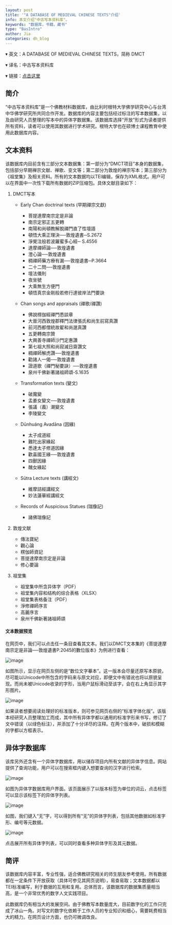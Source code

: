 ```yaml
---
layout: post
title: '"A DATABASE OF MEDIEVAL CHINESE TEXTS"介绍'
info: 本文介绍"中古写本资料库"。
keywords: "数据库，书籍，藏书"
type: "BasIntro"
author: Jia
categories: dh_blog
---
```


▾ 英文：A DATABASE OF MEDIEVAL CHINESE TEXTS，简称 DMCT

▾ 译名：中古写本资料库

▾ 链接：[点击这里](https://www.database-of-medieval-chinese-texts.be/)


## 简介

“中古写本资料库”是一个佛教材料数据库，由比利时根特大学佛学研究中心与台湾中华佛学研究所共同合作开发。数据库的内容主要包括经过标注的写本数据集，以及由研究人员整理的写本中的异体字数据集。该数据库选择“开放”形式为读者提供所有资料，读者可以使用其数据进行学术研究。根特大学也在硕博士课程教育中使用此数据库内容。

## 文本资料

该数据库内目前含有三部分文本数据集：第一部分为“DMCT项目”本身的数据集，包括部分早期禅宗文献、禅歌、变文等；第二部分为敦煌的禅宗写本；第三部分为《祖堂集》及相关资料。所有的文本数据均以TEI编辑，保存为XML格式。用户可以在界面中一次性下载所有数据的ZIP压缩包。具体文献目录如下：

1. DMCT写本
   * Early Chan doctrinal texts (早期禪宗文獻)
     * 菩提達摩南宗定是非論
     * 南宗定邪正五更轉
     * 南陽和尚頓教解脫禪門直了性壇語
     * 頓悟大乘正理決──敦煌遺書─S.2672
     * 淨覺注般若波羅蜜多心經─ S.4556
     * 達摩禪師論──敦煌遺書
     * 澄心論──敦煌遺書
     * 稠禪師藥方療有漏──敦煌遺書─P.3664
     * 二十二問──敦煌遺書
     * 壇法儀則
     * 夜坐號
     * 大乘無生方便門
     * 頓悟真宗金剛般若修行達彼岸法門要訣
    
   * Chan songs and appraisals (禪歌/禪讚)
     * 佛說楞伽經禪門悉談章
     * 大晉河西敦煌郡釋門法律張氏和尚生前寫真讚
     * 前河西都僧統故翟和尚邈真讚
     * 五更轉南宗贊
     * 大興善寺禪師沙門定惠讚
     * 第七祖大照和尚寂滅日齋讚文
     * 稠禪師解虎讚──敦煌遺書
     * 勸諸人一偈──敦煌遺書
     * 證道歌（禪門秘要訣）──敦煌遺書
     * 泉州千佛新著諸祖師頌-S.1635
    
   * Transformation texts (變文)
     * 破魔變
     * 孟姜女變文──敦煌遺書
     * 張議（義）潮變文
     * 李陵變文
    
   * Dūnhuáng Avadāna (因緣)
     * 太子成道經
     * 難陀出家緣起
     * 悉達太子修道因緣
     * 歡喜國王緣──敦煌遺書
     * 四獸因緣
     * 醜女緣起
    
   * Sūtra Lecture texts (講經文)
     * 維摩詰經講經文
     * 妙法蓮華經講經文
    
   * Records of Auspicious Statues (瑞像記)
     * 諸佛瑞像記

2. 敦煌文献
   * 傳法寶紀
   * 觀心論
   * 楞伽師資記
   * 菩提達摩南宗定是非論
   * 修心要論
  
3. 祖堂集
   * 祖堂集中所含异体字（PDF）
   * 祖堂集内容和结构的综合表格（XLSX）
   * 祖堂集表格备注（PDF）
   * 淨修禪師序言
   * 高麗序言
   * 泉州千佛新著諸祖師頌 

#### 文本数据预览

在网页中，我们可以点击任一条目查看其文本。我们以DMCT文本集的《菩提達摩南宗定是非論──敦煌遺書P.2045的數位版本》为例进行查看：

![image](https://raw.githubusercontent.com/DHHD2022/DHHD2022.GitHub.io/main/pics/2022-06-30/text1.png)

如图所示，显示在网页左侧的是“数位文字摹本”。这一版本会尽量还原写本原貌，尽可能以Unicode中所包含的字码来与原文对应，即便文中有错讹也将以原貌呈现。而尚未被Unicode收录的字形，当用户鼠标滑动至该字，会在右上角显示其字形图片。

![image](https://raw.githubusercontent.com/DHHD2022/DHHD2022.GitHub.io/main/pics/2022-06-30/text1.png)

如果读者想要阅读处理好的标准版本，则可参见网页右侧的“标准字体化版”。该版本经研究人员整理加工而成，其中所有异体字都以通用的标准字形来书写，修订了文中错误（以绿色标注），并添加了十分详尽的注释。在两个版本中，破损和模糊的字都以方框表示。

## 异体字数据库

该库另外还含有一个异体字数据库，用以储存项目内所有文献的异体字信息。网站提供了查询功能，用户可以在搜索框内键入想要查询的汉字进行检索。

![image](https://raw.githubusercontent.com/DHHD2022/DHHD2022.GitHub.io/main/pics/2022-06-30/ytz.png)

如图为异体字数据库用户界面。该页面展示了以版本标签为单位的词云，点击标签可以显示该标签下的异体字列表。

![image](https://raw.githubusercontent.com/DHHD2022/DHHD2022.GitHub.io/main/pics/2022-06-30/searchwu.png)

如图，我们键入“无”字，可以得到所有“无”的异体字列表，包括其他数据如标准字形、编号等元数据。

![image](https://raw.githubusercontent.com/DHHD2022/DHHD2022.GitHub.io/main/pics/2022-06-30/ytzwu.png)

点击展开所有异体字列表，可以同时查看多种异体字形及其元数据。

## 简评

该数据库内容丰富，专业性强，适合佛教研究相关的师生朋友参考使用。所有数据都在一定条件下开放获取（具体可参见其网页说明），易查易取；文本数据都以TEI标准编写，利于数据的互用和复用。总体而言，该数据库的数据集质量相当高，是一个非常优秀的数字人文实践项目。

此数据库仍有相当大的发展空间。由于佛教写本数量庞大，目前数字化的工作只完成了冰山一角。对写文的数字化依赖于工作人员的专业知识和细心，需要耗费相当大的精力。在网页设计方面，也仍可微调改良。
